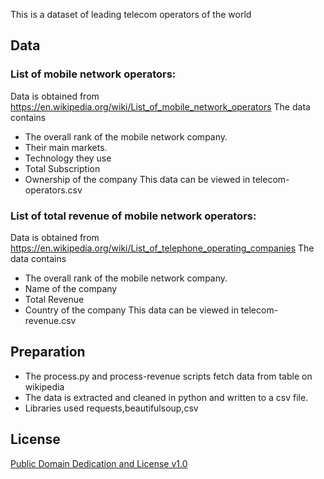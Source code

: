 
This is a dataset of leading telecom operators of the world

## Data
### List of mobile network operators:
Data is obtained from https://en.wikipedia.org/wiki/List_of_mobile_network_operators
The data contains 
 
 * The overall rank of the mobile network company.
 * Their main markets.
 * Technology they use
 * Total Subscription
 * Ownership of the company
 This data can be viewed in telecom-operators.csv

### List of total revenue of mobile network operators:
Data is obtained from https://en.wikipedia.org/wiki/List_of_telephone_operating_companies
The data contains 
 
 * The overall rank of the mobile network company.
 * Name of the company
 * Total Revenue
 * Country of the company
 This data can be viewed in telecom-revenue.csv



## Preparation
* The process.py and process-revenue scripts fetch data from table on wikipedia
* The data is extracted and cleaned in python and written to a csv file.
* Libraries used requests,beautifulsoup,csv

## License
[Public Domain Dedication and License v1.0](http://www.opendatacommons.org/licenses/pddl/1.0/)
